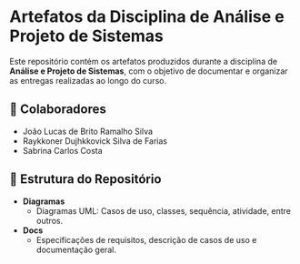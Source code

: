 # Artefatos da Disciplina de Análise e Projeto de Sistemas  

Este repositório contém os artefatos produzidos durante a disciplina de **Análise e Projeto de Sistemas**, com o objetivo de documentar e organizar as entregas realizadas ao longo do curso.  

## 👥 Colaboradores  
- João Lucas de Brito Ramalho Silva 
- Raykkoner Dujhkkovick Silva de Farias
- Sabrina Carlos Costa

## 📂 Estrutura do Repositório  
- **Diagramas**  
  - Diagramas UML: Casos de uso, classes, sequência, atividade, entre outros.  
- **Docs**  
  - Especificações de requisitos, descrição de casos de uso e documentação geral.  
